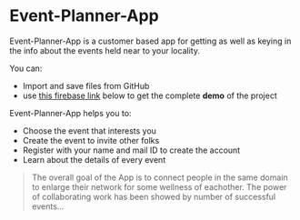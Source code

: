 # Event-Planner-App

Event-Planner-App is a customer based app for getting as well as keying in the info about the events held near to your locality.

You can:
  - Import and save files from GitHub
  - use [this firebase link](https://eventplannerapp-31b83.firebaseapp.com) below to get the complete **demo** of the project
 
Event-Planner-App helps you to:

- Choose the event that interests you
- Create the event to invite other folks
- Register with your name and mail ID to create the account
- Learn about the details of every event


> The overall goal of the App is to connect people in the same domain to enlarge their network for some wellness of eachother. The power of collaborating work has been showed by number of successful events...
